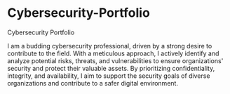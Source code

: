 # Cybersecurity-Portfolio
Cybersecurity Portfolio

I am a budding cybersecurity professional, driven by a strong desire to contribute to the field. With a meticulous approach, I actively identify and analyze potential risks, threats, and vulnerabilities to ensure organizations' security and protect their valuable assets. By prioritizing confidentiality, integrity, and availability, I aim to support the security goals of diverse organizations and contribute to a safer digital environment.
